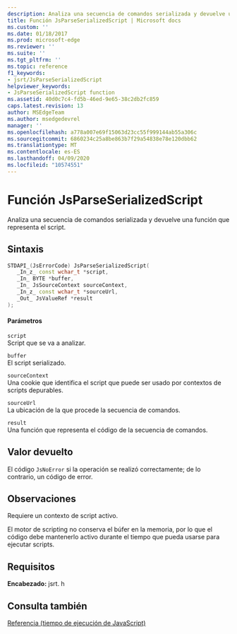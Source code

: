 ```yaml
---
description: Analiza una secuencia de comandos serializada y devuelve una función que representa el script.
title: Función JsParseSerializedScript | Microsoft docs
ms.custom: ''
ms.date: 01/18/2017
ms.prod: microsoft-edge
ms.reviewer: ''
ms.suite: ''
ms.tgt_pltfrm: ''
ms.topic: reference
f1_keywords:
- jsrt/JsParseSerializedScript
helpviewer_keywords:
- JsParseSerializedScript function
ms.assetid: 40d0c7c4-fd5b-46ed-9e65-38c2db2fc859
caps.latest.revision: 13
author: MSEdgeTeam
ms.author: msedgedevrel
manager: ''
ms.openlocfilehash: a778a007e69f15063d23cc55f999144ab55a306c
ms.sourcegitcommit: 6860234c25a8be863b7f29a54838e78e120dbb62
ms.translationtype: MT
ms.contentlocale: es-ES
ms.lasthandoff: 04/09/2020
ms.locfileid: "10574551"
---
```

# Función JsParseSerializedScript
Analiza una secuencia de comandos serializada y devuelve una función que representa el script.  
  
## Sintaxis  
  
```cpp  
STDAPI_(JsErrorCode) JsParseSerializedScript(  
   _In_z_ const wchar_t *script,  
   _In_ BYTE *buffer,  
   _In_ JsSourceContext sourceContext,  
   _In_z_ const wchar_t *sourceUrl,  
   _Out_ JsValueRef *result  
);  
```  
  
#### Parámetros  
 `script`  
 Script que se va a analizar.  
  
 `buffer`  
 El script serializado.  
  
 `sourceContext`  
 Una cookie que identifica el script que puede ser usado por contextos de scripts depurables.  
  
 `sourceUrl`  
 La ubicación de la que procede la secuencia de comandos.  
  
 `result`  
 Una función que representa el código de la secuencia de comandos.  
  
## Valor devuelto  
 El código `JsNoError` si la operación se realizó correctamente; de lo contrario, un código de error.  
  
## Observaciones  
 Requiere un contexto de script activo.  
  
 El motor de scripting no conserva el búfer en la memoria, por lo que el código debe mantenerlo activo durante el tiempo que pueda usarse para ejecutar scripts.  
  
## Requisitos  
 **Encabezado:** jsrt. h  
  
## Consulta también  
 [Referencia (tiempo de ejecución de JavaScript)](../chakra-hosting/reference-javascript-runtime.md)